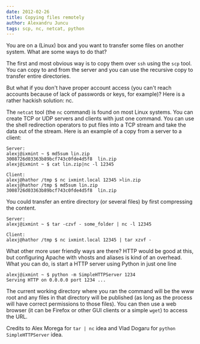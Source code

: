 ```yaml
---
date: 2012-02-26
title: Copying files remotely
author: Alexandru Juncu
tags: scp, nc, netcat, python
---
```


You are on a (Linux) box and you want to transfer some files on another
system. What are some ways to do that?

The first and most obvious way is to copy them over `ssh` using the
`scp` tool. You can copy to and from the server and you can use the
recursive copy to transfer entire directories.

But what if you don't have proper account access (you can't reach accounts
because of lack of passwords or keys, for example)? Here is a rather hackish
solution: nc.

The `netcat` tool (the `nc` command) is found on most Linux systems.
You can create TCP or UDP servers and clients with just one command. You
can use the shell redirection operators to put files into a TCP stream and
take the data out of the stream. Here is an example of a copy from a server
to a client:
	
	Server:
	alexj@ixmint ~ $ md5sum lin.zip
	3008726d03363b89bcf743c0fde4d5f8  lin.zip
	alexj@ixmint ~ $ cat lin.zip|nc -l 12345

	Client:
	alexj@hathor /tmp $ nc ixmint.local 12345 >lin.zip
	alexj@hathor /tmp $ md5sum lin.zip
	3008726d03363b89bcf743c0fde4d5f8  lin.zip

You could transfer an entire directory (or several files) by first
compressing the content.

	Server:
	alexj@ixmint ~ $ tar -czvf - some_folder | nc -l 12345

	Client:
	alexj@hathor /tmp $ nc ixmint.local 12345 | tar xzvf -


What other more user friendly ways are there? HTTP would be good at this, but
configuring Apache with vhosts and aliases is kind of an overhead. What you
can do, is start a HTTP server using Python in just one line

	alexj@ixmint ~ $ python -m SimpleHTTPServer 1234
	Serving HTTP on 0.0.0.0 port 1234 ...

The current working directory where you ran the command will be the www
root and any files in that directory will be published (as long as the
process will have correct permissions to those files). You can then use a
web browser (it can be Firefox or other GUI clients or a simple `wget`)
to access the URL.

Credits to Alex Morega for `tar | nc` idea and Vlad Dogaru for `python
SimpleHTTPServer` idea.
